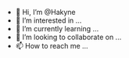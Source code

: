 - 👋 Hi, I’m @Hakyne
- 👀 I’m interested in ...
- 🌱 I’m currently learning ...
- 💞️ I’m looking to collaborate on ...
- 📫 How to reach me ...

<!---
Hakyne/Hakyne is a ✨ special ✨ repository because its `README.md` (this file) appears on your GitHub profile.
You can click the Preview link to take a look at your changes.
--->
<?xml version='1.0' encoding='UTF-8' ?><!--
Created by Alight Motion (http://alightmotion.com)
Exported: 2021-08-03 11:00 AM
3.7.0 (0513)
 (Apr 13, 2021 7:51:54 AM)
-->
<scene title="aliffnibosss!(tahap 2)" width="1080" height="1920" exportWidth="1080" exportHeight="1920" bgcolor="#ff000000" totalTime="10449" fps="60" modifiedTime="1627959608505" amver="513" ffver="101" am="com.alightcreative.motioo/3.7.0" amplatform="android">
  <media uri="content://media/external/video/media/97520" filename="aliffnibosss! (tahap 1) colouring [5BD1C06].mp4" title="aliffnibosss! (tahap 1) colouring [5BD1C06].mp4" type="video/mp4" duration="10411000" size="50808899" fps="60" orientation="0" infoUpdated="1627959084672" width="3070" height="1920" />
  <media uri="content://media/external/video/media/96581" filename="171062db7722dbc00f5368f6dafbe0da.mp4" title="171062db7722dbc00f5368f6dafbe0da.mp4" type="video/mp4" duration="13441000" size="2810274" fps="59" orientation="0" infoUpdated="1627957029289" width="576" height="1024" />
  <media uri="content://media/external/images/media/96991" filename="PicsArt_08-02-10.22.51.jpg" title="PicsArt_08-02-10.22.51.jpg" type="image/jpeg" size="25755" orientation="0" infoUpdated="1627957029289" width="217" height="245" />
  <media uri="content://media/external/images/media/96942" filename="PicsArt_08-02-10.18.29.jpg" title="PicsArt_08-02-10.18.29.jpg" type="image/jpeg" size="20145" orientation="0" infoUpdated="1627957029289" width="219" height="245" />
  <media uri="content://media/external/images/media/96754" filename="1627909242822.png" title="1627909242822.png" type="image/png" size="144175" orientation="0" infoUpdated="1627957029289" width="724" height="406" />
  <media uri="content://media/external/images/media/97000" filename="PicsArt_08-02-10.17.32-removebg-preview.png" title="PicsArt_08-02-10.17.32-removebg-preview.png" type="image/png" size="99667" orientation="0" infoUpdated="1627957029289" width="717" height="348" />
  <media uri="content://media/external/images/media/97058" filename="1627916453588.png" title="1627916453588.png" type="image/png" size="306907" orientation="0" infoUpdated="1627957029289" width="701" height="536" />
  <media uri="content://media/external/images/media/97036" filename="1627915965601.png" title="1627915965601.png" type="image/png" size="330482" orientation="0" infoUpdated="1627957029289" width="701" height="536" />
  <bookmark t="7575" />
  <bookmark t="8125" />
  <bookmark t="10725" />
  <bookmark t="2908" />
  <bookmark t="3625" />
  <bookmark t="4275" />
  <bookmark t="4708" />
  <bookmark t="5641" />
  <bookmark t="6291" />
  <bookmark t="8475" />
  <bookmark t="9258" />
  <bookmark t="8825" />
  <bookmark t="9675" />
  <bookmark t="10075" />
  <shape id="384751" label="aliffnibosss! (tahap 1) colouring [5BD1C06].mp4" startTime="0" endTime="10426" fillType="media" fillVideo="content://media/external/video/media/97520" s=".rect">
    <transform>
      <location value="540.000000,960.000000" />
      <scale value="1.047917,1.047917" />
    </transform>
    <property name="size" type="vec2" value="540.000000,960.000000" />
  </shape>
  <audio id="384658" label="171062db7722dbc00f5368f6dafbe0da.mp4" startTime="0" endTime="10449" src="content://media/external/video/media/96581" inTime="50" outTime="2147480690" />
  <shape id="384671" label="PicsArt_08-02-10.22.51.jpg" startTime="4250" endTime="5649" fillType="media" fillImage="content://media/external/images/media/96991" s=".rect">
    <transform>
      <location>
        <kf t="0.017870" v="914.007507,-151.435516" />
        <kf t="0.327377" v="914.007507,420.518311" e="local cubicBezier 0.0 1.0 0.58 1.0" />
        <kf t="0.994282" v="925.507507,-218.042480" e="local cubicBezier 0.42 0.0 1.0 0.0" />
      </location>
      <scale value="0.245283,0.245283" />
    </transform>
    <effect id="com.alightcreative.effects.sharpen" locallyApplied="true">
      <property name="strength" type="float" value="1.300000" />
      <property name="radius" type="float" value="1.000000" />
    </effect>
    <effect id="com.alightcreative.effects.longshadow2" locallyApplied="true">
      <property name="size" type="float" value="0.019000" />
      <property name="angle" type="float" value="37.000000" />
      <property name="color" type="color" value="#ff000000" />
      <property name="alpha" type="float" value="1.000000" />
      <property name="solidity" type="float" value="1.000000" />
      <property name="fill" type="float" value="1.000000" />
      <property name="fade" type="float" value="0.000000" />
      <property name="fadeType" type="int" value="0" />
    </effect>
    <property name="size" type="vec2" value="540.000000,609.500000" />
  </shape>
  <shape id="384670" label="PicsArt_08-02-10.18.29.jpg" startTime="3616" endTime="5649" fillType="media" fillImage="content://media/external/images/media/96942" s=".rect">
    <transform>
      <location>
        <kf t="0.004427" v="910.566162,-279.500000" />
        <kf t="0.324151" v="910.566162,484.161804" e="local cubicBezier 0.0 1.0 0.58 1.0" />
        <kf t="0.537137" v="910.566162,766.165466" e="local cubicBezier 0.0 1.0 0.58 1.0" />
        <kf t="0.996065" v="1260.066162,764.665466" e="local cubicBezier 0.42 0.0 1.0 0.0" />
      </location>
      <scale value="0.240066,0.240066" />
    </transform>
    <effect id="com.alightcreative.effects.sharpen" locallyApplied="true">
      <property name="strength" type="float" value="1.300000" />
      <property name="radius" type="float" value="1.000000" />
    </effect>
    <effect id="com.alightcreative.effects.longshadow2" locallyApplied="true">
      <property name="size" type="float" value="0.019000" />
      <property name="angle" type="float" value="37.000000" />
      <property name="color" type="color" value="#ff000000" />
      <property name="alpha" type="float" value="1.000000" />
      <property name="solidity" type="float" value="1.000000" />
      <property name="fill" type="float" value="1.000000" />
      <property name="fade" type="float" value="0.000000" />
      <property name="fadeType" type="int" value="0" />
    </effect>
    <property name="size" type="vec2" value="540.000000,604.000000" />
  </shape>
  <text id="384664" startTime="3616" endTime="5649" fillType="none" size="18.000000" font="googlefonts?name=Titillium Web&amp;weight=900" wrapWidth="512" align="center">
    <transform>
      <location>
        <kf t="0.209051" v="425.040894,448.538452" e="local cubicBezier 0.0 1.0 0.58 1.0" />
        <kf t="0.003935" v="-429.913696,448.538452" />
        <kf t="0.537137" v="425.040894,448.538452" />
        <kf t="0.996065" v="-251.784607,443.785645" e="local cubicBezier 0.42 0.0 1.0 0.0" />
      </location>
      <scale value="4.673825,4.673825" />
    </transform>
    <fillColor value="#d4ffffff" />
    <path-stroke direction="centered" cap="butt" end-size="1.500000">
      <color value="#ffffffff" />
      <size value="5.500000" />
    </path-stroke>
    <shadow direction="outside">
      <size value="61.000000" />
      <offset value="0.000000,3.000000" />
    </shadow>
    <content>GUN</content>
  </text>
  <text id="384666" startTime="2900" endTime="5649" fillType="color" size="18.000000" font="googlefonts?name=Titillium Web&amp;weight=900" wrapWidth="512" align="center">
    <transform>
      <location>
        <kf t="0.263732" v="454.694031,280.557800" e="local cubicBezier 0.0 1.0 0.58 1.0" />
        <kf t="0.002910" v="-443.365662,280.557892" />
        <kf t="0.657694" v="454.694031,280.557800" />
        <kf t="0.997090" v="1506.295044,281.461243" e="local cubicBezier 0.42 0.0 1.0 0.0" />
      </location>
      <scale value="2.203126,2.203126" />
    </transform>
    <effect id="com.alightcreative.effects.longshadow2" locallyApplied="true">
      <property name="size" type="float" value="0.019000" />
      <property name="angle" type="float" value="37.000000" />
      <property name="color" type="color" value="#ff000000" />
      <property name="alpha" type="float" value="1.000000" />
      <property name="solidity" type="float" value="1.000000" />
      <property name="fill" type="float" value="1.000000" />
      <property name="fade" type="float" value="0.000000" />
      <property name="fadeType" type="int" value="0" />
    </effect>
    <path-stroke direction="centered" cap="butt" end-size="1.500000">
      <size value="0.000000" />
    </path-stroke>
    <shadow direction="outside">
      <size value="196.000000" />
      <offset value="0.000000,3.000000" />
    </shadow>
    <content>Grab A Cop</content>
  </text>
  <text id="384668" startTime="4233" endTime="5649" fillType="color" size="18.000000" font="googlefonts?name=Titillium Web&amp;weight=900" wrapWidth="512" align="center">
    <transform>
      <location>
        <kf t="0.005650" v="457.617828,-310.098358" />
        <kf t="0.335452" v="471.272644,158.538528" e="local cubicBezier 0.0 1.0 0.58 1.0" />
        <kf t="0.994350" v="470.272644,-215.971924" e="local cubicBezier 0.42 0.0 1.0 0.0" />
      </location>
      <scale value="2.576173,2.576173" />
    </transform>
    <effect id="com.alightcreative.effects.longshadow2" locallyApplied="true">
      <property name="size" type="float" value="0.019000" />
      <property name="angle" type="float" value="37.000000" />
      <property name="color" type="color" value="#ff000000" />
      <property name="alpha" type="float" value="1.000000" />
      <property name="solidity" type="float" value="1.000000" />
      <property name="fill" type="float" value="1.000000" />
      <property name="fade" type="float" value="0.000000" />
      <property name="fadeType" type="int" value="0" />
    </effect>
    <path-stroke direction="centered" enabled="false" cap="butt" end-size="1.500000">
      <size value="0.000000" />
    </path-stroke>
    <shadow direction="outside" enabled="false">
      <size value="0.000000" />
      <offset value="0.000000,3.000000" />
    </shadow>
    <content>KINDA CRAZY</content>
  </text>
  <shape id="384669" label="profile pubg (png)" startTime="2900" endTime="5649" fillType="media" fillImage="content://media/external/images/media/96754" s=".rect">
    <transform>
      <location>
        <kf t="0.263733" v="441.172089,745.732849" e="local cubicBezier 0.0 1.0 0.58 1.0" />
        <kf t="0.002910" v="-230.902344,745.732849" />
        <kf t="0.657694" v="441.172089,745.732849" />
        <kf t="0.997090" v="-334.033936,739.232849" e="local cubicBezier 0.42 0.0 1.0 0.0" />
      </location>
      <scale value="0.575000,0.575000" />
    </transform>
    <path-stroke direction="centered" enabled="false" end-size="1.500000">
      <size value="13.000000" />
    </path-stroke>
    <shadow direction="outside">
      <size value="25.000000" />
    </shadow>
    <property name="size" type="vec2" value="540.000000,302.500000" />
  </shape>
  <text id="384004" startTime="33" endTime="2432" fillType="color" size="18.000000" font="googlefonts?name=Montserrat&amp;weight=900" wrapWidth="512" align="left">
    <transform>
      <location value="894.051514,1492.276001" />
      <scale value="2.718752,2.718752" />
    </transform>
    <effect id="com.alightcreative.effects.texttransform" locallyApplied="true">
      <property name="start" type="float">
        <kf t="0.000000" v="0.000000" />
        <kf t="0.677366" v="1.000000" e="local linear" />
      </property>
      <property name="end" type="float" value="1.000000" />
      <property name="phase" type="float" value="-0.142000" />
      <property name="component" type="int" value="1" />
      <property name="anchor" type="int" value="0" />
      <property name="angle" type="float" value="0.000000" />
      <property name="scale" type="float" value="0.000000" />
      <property name="stretch" type="float" value="0.000000" />
      <property name="alpha" type="float" value="-1.000000" />
      <property name="useFillColor" type="bool" value="false" />
      <property name="fillColor" type="color" value="#ff00ff00" />
      <property name="easeIn" type="float" value="0.000000" />
      <property name="easeOut" type="float" value="0.000000" />
      <property name="overlap" type="float" value="0.000000" />
      <property name="shape" type="int" value="0" />
      <property name="randomOrder" type="bool" value="true" />
      <property name="seed" type="float">
        <kf t="0.002000" v="0.000000" />
        <kf t="0.254005" v="0.330000" />
      </property>
    </effect>
    <effect id="com.alightcreative.effects.timequant" locallyApplied="false">
      <property name="stepsPerSecond" type="float" value="15.000000" />
    </effect>
    <effect id="com.alightcreative.effects.fade" locallyApplied="true">
      <property name="inTime" type="float" value="0.300000" />
      <property name="outTime" type="float" value="0.500000" />
    </effect>
    <shadow direction="outside">
      <size value="38.000000" />
    </shadow>
    <content>4K ALIFF</content>
  </text>
  <text id="384672" startTime="5633" endTime="7582" fillType="color" size="18.000000" font="googlefonts?name=Titillium Web&amp;weight=900" wrapWidth="512" align="center">
    <transform>
      <location>
        <kf t="0.337609" v="557.319702,1227.633545" e="local cubicBezier 0.0 1.0 0.58 1.0" />
        <kf t="0.004105" v="2114.631348,1248.565674" />
        <kf t="0.996408" v="-680.190491,1227.633545" e="local cubicBezier 0.42 0.0 1.0 0.0" />
      </location>
      <scale value="2.576173,2.576173" />
    </transform>
    <effect id="com.alightcreative.effects.longshadow2" locallyApplied="true">
      <property name="size" type="float" value="0.019000" />
      <property name="angle" type="float" value="37.000000" />
      <property name="color" type="color" value="#ff000000" />
      <property name="alpha" type="float" value="1.000000" />
      <property name="solidity" type="float" value="1.000000" />
      <property name="fill" type="float" value="1.000000" />
      <property name="fade" type="float" value="0.000000" />
      <property name="fadeType" type="int" value="0" />
    </effect>
    <path-stroke direction="centered" enabled="false" cap="butt" end-size="1.500000">
      <size value="0.000000" />
    </path-stroke>
    <shadow direction="outside" enabled="false">
      <size value="0.000000" />
      <offset value="0.000000,3.000000" />
    </shadow>
    <content>SHE'S POISON</content>
  </text>
  <text id="384673" startTime="6283" endTime="7582" fillType="none" size="18.000000" font="googlefonts?name=Titillium Web&amp;weight=900" wrapWidth="512" align="center">
    <transform>
      <location>
        <kf t="0.006159" v="687.633911,2051.968750" />
        <kf t="0.327175" v="687.133911,1675.468628" e="local cubicBezier 0.0 1.0 0.58 1.0" />
        <kf t="1.000000" v="698.584534,2127.565430" e="local cubicBezier 0.42 0.0 1.0 0.0" />
      </location>
      <scale value="2.687501,2.687501" />
    </transform>
    <path-stroke direction="centered" cap="butt" end-size="1.500000">
      <color value="#ffffffff" />
      <size value="6.500000" />
    </path-stroke>
    <shadow direction="outside" enabled="false">
      <size value="0.000000" />
      <offset value="0.000000,3.000000" />
    </shadow>
    <content>BUT TASTY</content>
  </text>
  <shape id="384674" label="rank pubg" startTime="5633" endTime="7582" fillType="media" fillImage="content://media/external/images/media/97000" s=".rect">
    <transform>
      <location>
        <kf t="0.337609" v="473.042236,1486.572510" e="local cubicBezier 0.0 1.0 0.58 1.0" />
        <kf t="0.996408" v="1777.256104,1500.086670" e="local cubicBezier 0.42 0.0 1.0 0.0" />
        <kf t="0.004105" v="-535.533936,1484.072510" />
      </location>
    </transform>
    <property name="size" type="vec2" value="540.000000,262.000000" />
  </shape>
  <text id="384675" startTime="7566" endTime="10449" fillType="none" size="18.000000" font="googlefonts?name=Titillium Web&amp;weight=900" wrapWidth="512" align="center">
    <transform>
      <location>
        <kf t="0.193895" v="537.116577,214.821442" e="local cubicBezier 0.0 1.0 0.58 1.0" />
        <kf t="0.002775" v="549.095886,-347.801941" />
        <kf t="0.870274" v="537.116577,214.821442" />
        <kf t="0.997225" v="540.000000,-174.794525" e="local cubicBezier 0.42 0.0 1.0 0.0" />
      </location>
      <scale value="2.203126,2.203126" />
    </transform>
    <path-stroke direction="centered" cap="butt" end-size="1.500000">
      <color value="#ffffffff" />
      <size value="6.500000" />
    </path-stroke>
    <shadow direction="outside" enabled="false">
      <size value="0.000000" />
      <offset value="0.000000,3.000000" />
    </shadow>
    <content>AND PEOPLE SAYS</content>
  </text>
  <text id="384676" startTime="8466" endTime="8832" fillType="none" size="18.000000" font="googlefonts?name=Titillium Web&amp;weight=900" wrapWidth="512" align="center">
    <transform>
      <location>
        <kf t="0.021860" v="-251.400818,361.507690" />
        <kf t="0.478142" v="540.000000,361.507690" e="local cubicBezier 0.0 1.0 0.58 1.0" />
        <kf t="0.980874" v="1840.939453,362.545654" e="local cubicBezier 0.42 0.0 1.0 0.0" />
      </location>
      <scale value="3.572268,3.572268" />
    </transform>
    <effect id="com.alightcreative.effects.longshadow2" locallyApplied="true">
      <property name="size" type="float" value="0.019000" />
      <property name="angle" type="float" value="37.000000" />
      <property name="color" type="color" value="#ff000000" />
      <property name="alpha" type="float" value="1.000000" />
      <property name="solidity" type="float" value="1.000000" />
      <property name="fill" type="float" value="1.000000" />
      <property name="fade" type="float" value="0.000000" />
      <property name="fadeType" type="int" value="0" />
    </effect>
    <path-stroke direction="centered" cap="butt" end-size="1.500000">
      <color value="#ffffffff" />
      <size value="9.500000" />
    </path-stroke>
    <shadow direction="outside" enabled="false">
      <size value="0.000000" />
      <offset value="0.000000,3.000000" />
    </shadow>
    <content>RUN</content>
  </text>
  <text id="384677" startTime="8816" endTime="9265" fillType="none" size="18.000000" font="googlefonts?name=Titillium Web&amp;weight=900" wrapWidth="512" align="center">
    <transform>
      <location>
        <kf t="0.017819" v="-251.400818,361.507690" />
        <kf t="0.501114" v="540.000000,361.507690" e="local cubicBezier 0.0 1.0 0.58 1.0" />
        <kf t="1.000000" v="1840.939453,362.545654" e="local cubicBezier 0.42 0.0 1.0 0.0" />
      </location>
      <scale value="3.007814,3.007814" />
    </transform>
    <effect id="com.alightcreative.effects.longshadow2" locallyApplied="true">
      <property name="size" type="float" value="0.019000" />
      <property name="angle" type="float" value="37.000000" />
      <property name="color" type="color" value="#ff000000" />
      <property name="alpha" type="float" value="1.000000" />
      <property name="solidity" type="float" value="1.000000" />
      <property name="fill" type="float" value="1.000000" />
      <property name="fade" type="float" value="0.000000" />
      <property name="fadeType" type="int" value="0" />
    </effect>
    <path-stroke direction="centered" cap="butt" end-size="1.500000">
      <color value="#ffffffff" />
      <size value="9.500000" />
    </path-stroke>
    <shadow direction="outside" enabled="false">
      <size value="0.000000" />
      <offset value="0.000000,3.000000" />
    </shadow>
    <content>DON'T</content>
  </text>
  <text id="384678" startTime="9250" endTime="9682" fillType="none" size="18.000000" font="googlefonts?name=Titillium Web&amp;weight=900" wrapWidth="512" align="center">
    <transform>
      <location>
        <kf t="0.018520" v="-251.400818,361.507690" />
        <kf t="0.557870" v="540.000000,361.507690" e="local cubicBezier 0.0 1.0 0.58 1.0" />
        <kf t="1.000000" v="1841.939453,364.560547" e="local cubicBezier 0.42 0.0 1.0 0.0" />
      </location>
      <scale value="3.281252,3.281252" />
    </transform>
    <effect id="com.alightcreative.effects.longshadow2" locallyApplied="true">
      <property name="size" type="float" value="0.019000" />
      <property name="angle" type="float" value="37.000000" />
      <property name="color" type="color" value="#ff000000" />
      <property name="alpha" type="float" value="1.000000" />
      <property name="solidity" type="float" value="1.000000" />
      <property name="fill" type="float" value="1.000000" />
      <property name="fade" type="float" value="0.000000" />
      <property name="fadeType" type="int" value="0" />
    </effect>
    <path-stroke direction="centered" cap="butt" end-size="1.500000">
      <color value="#ffffffff" />
      <size value="9.500000" />
    </path-stroke>
    <shadow direction="outside" enabled="false">
      <size value="0.000000" />
      <offset value="0.000000,3.000000" />
    </shadow>
    <content>WALK</content>
  </text>
  <text id="384680" startTime="9666" endTime="10449" fillType="none" size="18.000000" font="googlefonts?name=Titillium Web&amp;weight=900" wrapWidth="512" align="center">
    <transform>
      <location>
        <kf t="0.010218" v="-251.400818,361.507690" />
        <kf t="0.522350" v="540.000000,361.507690" e="local cubicBezier 0.0 1.0 0.58 1.0" />
        <kf t="1.000000" v="1841.939453,364.560547" e="local cubicBezier 0.42 0.0 1.0 0.0" />
      </location>
      <scale value="3.281252,3.281252" />
    </transform>
    <effect id="com.alightcreative.effects.longshadow2" locallyApplied="true">
      <property name="size" type="float" value="0.019000" />
      <property name="angle" type="float" value="37.000000" />
      <property name="color" type="color" value="#ff000000" />
      <property name="alpha" type="float" value="1.000000" />
      <property name="solidity" type="float" value="1.000000" />
      <property name="fill" type="float" value="1.000000" />
      <property name="fade" type="float" value="0.000000" />
      <property name="fadeType" type="int" value="0" />
    </effect>
    <path-stroke direction="centered" cap="butt" end-size="1.500000">
      <color value="#ffffffff" />
      <size value="9.500000" />
    </path-stroke>
    <shadow direction="outside" enabled="false">
      <size value="0.000000" />
      <offset value="0.000000,3.000000" />
    </shadow>
    <content>AWAY</content>
  </text>
  <shape id="384683" label="profile photo" startTime="7566" endTime="8482" fillType="media" fillImage="content://media/external/images/media/97058" s=".rect">
    <transform>
      <location>
        <kf t="0.009825" v="696.378174,2272.916504" />
        <kf t="0.610262" v="696.378174,1453.388428" e="local cubicBezier 0.0 1.0 0.58 1.0" />
        <kf t="0.992358" v="696.378174,1453.388428" />
        <kf t="1.847162" v="470.878174,1227.888428" e="local cubicBezier 0.0 1.0 0.58 1.0" />
        <kf t="2.302402" v="-134.621887,1227.888428" e="local cubicBezier 0.42 0.0 1.0 0.0" />
      </location>
      <scale value="0.855555,0.855555" />
    </transform>
    <effect id="com.alightcreative.effects.wipe2" locallyApplied="true">
      <property name="start" type="float" value="-0.149000" />
      <property name="end" type="float" value="0.347000" />
      <property name="angle" type="float" value="36.000000" />
      <property name="feather" type="float" value="0.000000" />
    </effect>
    <effect id="com.alightcreative.effects.randomdisplace" locallyApplied="true">
      <property name="mag" type="float">
        <kf t="0.610262" v="0.000000" />
        <kf t="0.992358" v="90.000000" e="local cubicBezier 0.42 0.0 1.0 0.54278076" />
      </property>
      <property name="evolution" type="float" value="0.000000" />
      <property name="seed" type="float" value="0.000000" />
      <property name="scatter" type="float">
        <kf t="0.610262" v="0.000000" />
        <kf t="0.992358" v="1.980000" e="local linear" />
      </property>
    </effect>
    <property name="size" type="vec2" value="540.000000,412.500000" />
  </shape>
  <shape id="384685" label="profile photo" startTime="7566" endTime="8482" fillType="media" fillImage="content://media/external/images/media/97058" s=".rect">
    <transform>
      <location>
        <kf t="0.009825" v="696.378174,2272.916504" />
        <kf t="0.610262" v="696.378174,1453.388428" e="local cubicBezier 0.0 1.0 0.58 1.0" />
        <kf t="0.992358" v="696.378174,1453.388428" />
        <kf t="1.847162" v="907.878174,1646.888428" e="local cubicBezier 0.0 1.0 0.58 1.0" />
        <kf t="2.302402" v="1556.915527,1712.540283" e="local cubicBezier 0.42 0.0 1.0 0.0" />
      </location>
      <scale value="0.855555,0.855555" />
    </transform>
    <effect id="com.alightcreative.effects.wipe2" locallyApplied="true">
      <property name="start" type="float" value="0.328000" />
      <property name="end" type="float" value="1.000000" />
      <property name="angle" type="float" value="35.000000" />
      <property name="feather" type="float" value="0.000000" />
    </effect>
    <effect id="com.alightcreative.effects.randomdisplace" locallyApplied="true">
      <property name="mag" type="float">
        <kf t="0.610262" v="0.000000" />
        <kf t="0.992358" v="90.000000" e="local cubicBezier 0.42 0.0 1.0 0.54278076" />
      </property>
      <property name="evolution" type="float" value="0.000000" />
      <property name="seed" type="float" value="0.000000" />
      <property name="scatter" type="float">
        <kf t="0.610262" v="0.000000" />
        <kf t="0.992358" v="1.980000" e="local linear" />
      </property>
    </effect>
    <property name="size" type="vec2" value="540.000000,412.500000" />
  </shape>
  <shape id="384688" label="profile photo" startTime="8466" endTime="10449" fillType="media" fillImage="content://media/external/images/media/97036" s=".rect">
    <transform>
      <location>
        <kf t="0.811397" v="616.152954,1457.900513" />
        <kf t="0.995966" v="616.152954,2215.400391" e="local cubicBezier 0.42 0.0 1.0 0.0" />
      </location>
      <scale>
        <kf t="0.181039" v="0.708333,0.708333" e="local cubicBezier 0.0 1.0 0.58 1.0" />
        <kf t="0.004539" v="0.359259,0.359259" />
      </scale>
    </transform>
    <effect id="com.alightcreative.effects.rays" hidden="true" locallyApplied="true">
      <property name="centerPoint" type="vec2" value="-749.000000,0.000000" />
      <property name="strength" type="float" value="0.440000" />
      <property name="intensity" type="float" value="2.580000" />
      <property name="threshold" type="float" value="0.820000" />
      <property name="thresholdColor" type="color" value="#ff000000" />
      <property name="fillColor" type="color" value="#ffffffff" />
      <property name="blend" type="float" value="1.000000" />
      <property name="quality" type="float" value="800.000000" />
    </effect>
    <property name="size" type="vec2" value="540.000000,412.500000" />
  </shape>
  <shape id="384686" label="profile photo" startTime="8466" endTime="9682" fillType="media" fillImage="content://media/external/images/media/97058" s=".rect">
    <transform>
      <location>
        <kf t="-0.732731" v="696.378174,2272.916504" />
        <kf t="-0.280428" v="696.378174,1453.388428" e="local cubicBezier 0.0 1.0 0.58 1.0" />
        <kf t="0.007401" v="696.378174,1453.388428" />
        <kf t="0.651316" v="907.878174,1646.888428" e="local cubicBezier 0.0 1.0 0.58 1.0" />
        <kf t="0.994243" v="1556.915527,1712.540283" e="local cubicBezier 0.42 0.0 1.0 0.0" />
      </location>
      <scale value="0.855555,0.855555" />
    </transform>
    <effect id="com.alightcreative.effects.wipe2" locallyApplied="true">
      <property name="start" type="float" value="0.328000" />
      <property name="end" type="float" value="1.000000" />
      <property name="angle" type="float" value="35.000000" />
      <property name="feather" type="float" value="0.000000" />
    </effect>
    <effect id="com.alightcreative.effects.electricedges" locallyApplied="true">
      <property name="strength" type="float" value="0.420000" />
      <property name="distance" type="float" value="0.000000" />
      <property name="thickness" type="float" value="0.672000" />
      <property name="complexity" type="float" value="2.000000" />
      <property name="disort" type="float" value="0.500000" />
      <property name="color1" type="color" value="#ff3d4cf5" />
      <property name="color2" type="color" value="#ffddbbaa" />
      <property name="alpha" type="float" value="1.000000" />
      <property name="glowAlpha" type="float" value="0.500000" />
      <property name="seed" type="float" value="0.000000" />
      <property name="evolution" type="float">
        <kf t="0.000000" v="0.000000" />
        <kf t="1.000000" v="9.490000" />
      </property>
      <property name="fill" type="float" value="1.000000" />
      <property name="maskStrength" type="float" value="0.000000" />
      <property name="maskEvolution" type="float" value="0.000000" />
      <property name="maskScale" type="float" value="1.000000" />
      <property name="maskSeed" type="float" value="0.000000" />
      <property name="maskColor" type="color" value="#ffeedd55" />
      <property name="renderContours" type="bool" value="false" />
      <property name="contourCount" type="float" value="20.000000" />
      <property name="contourOffset" type="float" value="0.000000" />
      <property name="contourAngle" type="float" value="0.000000" />
    </effect>
    <effect id="com.alightcreative.effects.oscillate3" locallyApplied="true">
      <property name="angle" type="float" value="90.000000" />
      <property name="freq" type="float" value="0.930000" />
      <property name="mag" type="float" value="43.000000" />
      <property name="type" type="int" value="0" />
      <property name="phase" type="float" value="0.000000" />
    </effect>
    <property name="size" type="vec2" value="540.000000,412.500000" />
  </shape>
  <shape id="384687" label="profile photo" startTime="8466" endTime="9682" fillType="media" fillImage="content://media/external/images/media/97058" s=".rect">
    <transform>
      <location>
        <kf t="-0.732731" v="696.378174,2272.916504" />
        <kf t="-0.280428" v="696.378174,1453.388428" e="local cubicBezier 0.0 1.0 0.58 1.0" />
        <kf t="0.007401" v="696.378174,1453.388428" />
        <kf t="0.651316" v="470.878174,1227.888428" e="local cubicBezier 0.0 1.0 0.58 1.0" />
        <kf t="0.994243" v="-134.621887,1227.888428" e="local cubicBezier 0.42 0.0 1.0 0.0" />
      </location>
      <scale value="0.855555,0.855555" />
    </transform>
    <effect id="com.alightcreative.effects.wipe2" locallyApplied="true">
      <property name="start" type="float" value="-0.149000" />
      <property name="end" type="float" value="0.347000" />
      <property name="angle" type="float" value="36.000000" />
      <property name="feather" type="float" value="0.000000" />
    </effect>
    <effect id="com.alightcreative.effects.electricedges" locallyApplied="true">
      <property name="strength" type="float" value="0.420000" />
      <property name="distance" type="float" value="0.000000" />
      <property name="thickness" type="float" value="0.672000" />
      <property name="complexity" type="float" value="2.000000" />
      <property name="disort" type="float" value="0.500000" />
      <property name="color1" type="color" value="#ff3d4cf5" />
      <property name="color2" type="color" value="#ffddbbaa" />
      <property name="alpha" type="float" value="1.000000" />
      <property name="glowAlpha" type="float" value="0.500000" />
      <property name="seed" type="float" value="0.000000" />
      <property name="evolution" type="float">
        <kf t="0.000000" v="0.000000" />
        <kf t="1.000000" v="9.490000" />
      </property>
      <property name="fill" type="float" value="1.000000" />
      <property name="maskStrength" type="float" value="0.000000" />
      <property name="maskEvolution" type="float" value="0.000000" />
      <property name="maskScale" type="float" value="1.000000" />
      <property name="maskSeed" type="float" value="0.000000" />
      <property name="maskColor" type="color" value="#ffeedd55" />
      <property name="renderContours" type="bool" value="false" />
      <property name="contourCount" type="float" value="20.000000" />
      <property name="contourOffset" type="float" value="0.000000" />
      <property name="contourAngle" type="float" value="0.000000" />
    </effect>
    <effect id="com.alightcreative.effects.oscillate3" locallyApplied="true">
      <property name="angle" type="float" value="90.000000" />
      <property name="freq" type="float" value="0.930000" />
      <property name="mag" type="float" value="43.000000" />
      <property name="type" type="int" value="0" />
      <property name="phase" type="float" value="0.000000" />
    </effect>
    <property name="size" type="vec2" value="540.000000,412.500000" />
  </shape>
</scene>
